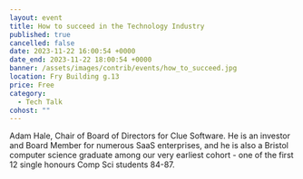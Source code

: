 ```yaml
---
layout: event
title: How to succeed in the Technology Industry
published: true
cancelled: false
date: 2023-11-22 16:00:54 +0000
date_end: 2023-11-22 18:00:54 +0000
banner: /assets/images/contrib/events/how_to_succeed.jpg
location: Fry Building g.13
price: Free
category:
  - Tech Talk
cohost: ""
---
```

Adam Hale, Chair of Board of Directors for Clue Software. He is an investor and Board Member for numerous SaaS enterprises, and he is also a Bristol computer science graduate among our very earliest cohort - one of the first 12 single honours Comp Sci students 84-87.
